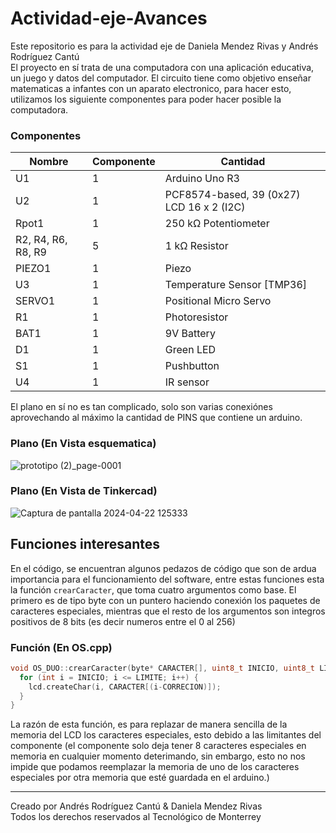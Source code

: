 # Actividad-eje-Avances

Este repositorio es para la actividad eje de Daniela Mendez Rivas y Andrés Rodríguez Cantú<br />El proyecto en sí trata de una computadora con una aplicación educativa, un juego y datos del computador. El circuito tiene como objetivo enseñar matematicas a infantes con un aparato electronico, para hacer esto, utilizamos los siguiente componentes para poder hacer posible la computadora.<br />

### Componentes

| Nombre   | Componente    | Cantidad |
| --- | ----------- | --------------- |
| U1 |	1 |	Arduino Uno R3 |
| U2 |	1	| PCF8574-based, 39 (0x27) LCD 16 x 2 (I2C) |
| Rpot1	| 1	| 250 kΩ Potentiometer |
| R2, R4, R6, R8, R9 |	5 |	1 kΩ Resistor |
| PIEZO1 |	1	| Piezo |
| U3	| 1	| Temperature Sensor [TMP36] |
| SERVO1	| 1 |	Positional Micro Servo |
| R1 |	1 |	Photoresistor |
| BAT1 |	1 |	9V Battery |
| D1 |	1	| Green LED |
| S1 |	1 |	Pushbutton |
| U4 |	1	| IR sensor |

El plano en sí no es tan complicado, solo son varias conexiónes aprovechando al máximo la cantidad de PINS que contiene un arduino.

### Plano (En Vista esquematica)
![prototipo (2)_page-0001](https://github.com/TEC-Andres/Actividad-eje-Avances/assets/141695629/9d84253d-5c20-4bf0-bea2-4fc0deb38c38)

### Plano (En Vista de Tinkercad)
![Captura de pantalla 2024-04-22 125333](https://github.com/TEC-Andres/Actividad-eje-Avances/assets/141695629/38ea93b1-2fd4-4b5c-b68b-dbe6d8f1eb9d)

## Funciones interesantes 
En el código, se encuentran algunos pedazos de código que son de ardua importancia para el funcionamiento del software, entre estas funciones esta la función `crearCaracter`, que toma cuatro argumentos como base. El primero es de tipo byte con un puntero haciendo conexión los paquetes de caracteres especiales, mientras que el resto de los argumentos son integros positivos de 8 bits (es decir numeros entre el 0 al 256)

### Función (En OS.cpp)
```cpp
void OS_DUO::crearCaracter(byte* CARACTER[], uint8_t INICIO, uint8_t LIMITE, uint8_t CORRECION) {
  for (int i = INICIO; i <= LIMITE; i++) {
    lcd.createChar(i, CARACTER[(i-CORRECION)]);
  }
}
```
La razón de esta función, es para replazar de manera sencilla de la memoria del LCD los caracteres especiales, esto debido a las limitantes del componente (el componente solo deja tener 8 caracteres especiales en memoria en cualquier momento deterimando, sin embargo, esto no nos impide que podamos reemplazar la memoria de uno de los caracteres especiales por otra memoria que esté guardada en el arduino.) 

---
Creado por Andrés Rodríguez Cantú & Daniela Mendez Rivas<br /> Todos los derechos reservados al Tecnológico de Monterrey
